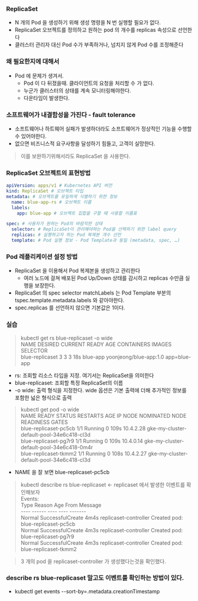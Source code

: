 ### ReplicaSet
- N 개의 Pod 을 생성하기 위해 생성 명령을 N 번 실행할 필요가 없다.
- ReplicaSet 오브젝트를 정의하고 원하는 pod 의 개수를 replicas 속성으로 선언한다
- 클러스터 관리자 대신 Pod 수가 부족하거나, 넘치지 않게 Pod 수를 조정해준다

### 왜 필요한지에 대해서
- Pod 에 문제가 생겨서.
  - Pod 이 다 뒤졌을때. 클라이언트의 요청을 처리할 수 가 없다.
  - 누군가 클러스터의 상태를 계속 모니터링해야한다.
  - 다운타임이 발생한다.

### 소프트웨어가 내결함성을 가진다 - fault tolerance
- 소프트웨어나 하트웨어 실패가 발생하더라도 소프트웨어가 정상적인 기능을 수행할 수 있어야한다.
- 없으면 비즈니스적 요구사항을 달성하기 힘들고, 고객이 실망한다.

> 이를 보완하기위해서라도 ReplicaSet 을 사용한다.

### ReplicaSet 오브젝트의 표현방법
```yaml
apiVersion: apps/v1 # Kubernetes API 버전
kind: ReplicaSet # 오브젝트 타입
metadata: # 오브젝트를 유일하게 식별하기 위한 정보
  name: blue-app-rs # 오브젝트 이름
  labels:
    app: blue-app # 오브젝트 집합을 구할 때 사용할 이름표

spec: # 사용자가 원하는 Pod의 바람직한 상태
  selector: # ReplicaSet이 관리해야하는 Pod을 선택하기 위한 label query
  replicas: # 실행하고자 하는 Pod 복제본 개수 선언
  template: # Pod 실행 정보 - Pod Template과 동일 (metadata, spec, …)
```
### Pod 레플리케이션 설정 방법
- ReplicaSet 을 이용해서 Pod 복제본을 생성하고 관리한다
  - 여러 노드에 걸쳐 배포된 Pod Up/Down 상태를 감시하고 replicas 수만큼 실행을 보장한다.
- ReplicaSet 의 spec selector matchLabels 는 Pod Template 부분의 tspec.template.metadata.labels 와 같아야한다.
- spec.replicas 를 선언하지 않으면 기본값은 1이다.

### 실습
> kubectl get rs blue-replicaset -o wide <br/>
NAME              DESIRED   CURRENT   READY   AGE   CONTAINERS   IMAGES                   SELECTOR <br/>
blue-replicaset   3         3         3       18s   blue-app     yoonjeong/blue-app:1.0   app=blue-app <br/>

- rs: 조회할 리소스 타입을 지정. 여기서는 ReplicaSet을 의미한다
- blue-replicaset: 조회할 특정 ReplicaSet의 이름
- -o wide: 출력 형식을 지정한다. wide 옵션은 기본 출력에 더해 추가적인 정보를 포함한 넓은 형식으로 출력

> kubectl get pod -o wide <br/>
NAME                    READY   STATUS    RESTARTS   AGE    IP          NODE                                        NOMINATED NODE   READINESS GATES <br/>
blue-replicaset-pc5cb   1/1     Running   0          109s   10.4.2.28   gke-my-cluster-default-pool-34e6c418-cl3d   <none>           <none> <br/>
blue-replicaset-pg7r9   1/1     Running   0          109s   10.4.0.14   gke-my-cluster-default-pool-34e6c418-0m4r   <none>           <none> <br/>
blue-replicaset-tkmm2   1/1     Running   0          108s   10.4.2.27   gke-my-cluster-default-pool-34e6c418-cl3d   <none>           <none> <br/>

- NAME 을 잘 보면 blue-replicaset-pc5cb 

> kubectl describe rs blue-replicaset <- replicaset 에서 발생한 이벤트를 확인해보자 <br/>
> Events: <br/>
> Type    Reason            Age   From                   Message <br/>
>  ----    ------            ----  ----                   -------  <br/>
> Normal  SuccessfulCreate  4m4s  replicaset-controller  Created pod: blue-replicaset-pc5cb <br/>
  Normal  SuccessfulCreate  4m3s  replicaset-controller  Created pod: blue-replicaset-pg7r9 <br/>
  Normal  SuccessfulCreate  4m3s  replicaset-controller  Created pod: blue-replicaset-tkmm2 <br/>

> 3 개의 pod 을 replicaset-controller 가 생성했다는것을 확인했다. <br/>

### describe rs blue-replicaset 말고도 이벤트를 확인하는 방법이 있다.
- kubectl get events --sort-by=.metadata.creationTimestamp
